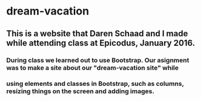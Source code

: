 # dream-vacation

## This is a website that Daren Schaad and I made while attending class at Epicodus, January 2016.

### During class we learned out to use Bootstrap. Our asignment was to make a site about our "dream-vacation site" while 
### using elements and classes in Bootstrap, such as columns, resizing things on the screen and adding images. 
